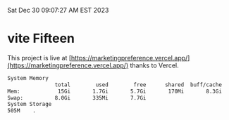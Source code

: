 Sat Dec 30 09:07:27 AM EST 2023

# vite Fifteen


This project is live at [https://marketingpreference.vercel.app/](https://marketingpreference.vercel.app/) thanks to Vercel.

```bash
System Memory
               total        used        free      shared  buff/cache   available
Mem:            15Gi       1.7Gi       5.7Gi       170Mi       8.3Gi        13Gi
Swap:          8.0Gi       335Mi       7.7Gi
System Storage
505M	.
```
